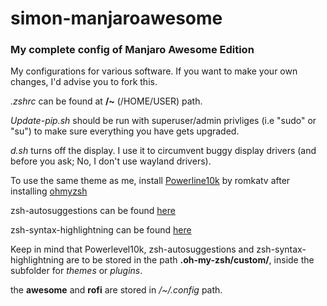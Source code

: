 # simon-manjaroawesome
<h3> My complete config of Manjaro Awesome Edition </h3>

My configurations for various software. If you want to make your own changes, I'd advise you to fork this.

<i>.zshrc</i> can be found at <b>/~</b> (/HOME/USER) path.

<i>Update-pip.sh</i> should be run with superuser/admin privliges (i.e "sudo" or "su") to make sure everything you have gets upgraded.

<i>d.sh</i> turns off the display. I use it to circumvent buggy display drivers (and before you ask; No, I don't use wayland drivers).

To use the same theme as me, install <a href="https://github.com/romkatv/powerlevel10k">Powerline10k</a> by romkatv
after installing <a href="https://github.com/ohmyzsh/ohmyzsh">ohmyzsh</a>

zsh-autosuggestions can be found <a href="https://github.com/zsh-users/zsh-autosuggestions">here</a>

zsh-syntax-highlightning can be found <a href="https://github.com/zsh-users/zsh-syntax-highlighting">here</a>

Keep in mind that Powerlevel10k, zsh-autosuggestions and zsh-syntax-highlightning are to be stored in the path <b>.oh-my-zsh/custom/</b>, inside the subfolder for <i>themes</i> or <i>plugins</i>.

the <b>awesome</b> and <b>rofi</b> are stored in <i>/~/.config</i> path.
